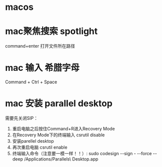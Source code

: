 # macos

# mac聚焦搜索 spotlight
   command+enter 打开文件所在路径
   
# mac 输入 希腊字母
Command + Ctrl + Space


# mac 安装 parallel desktop

需要先关闭SIP：
1. 重启电脑之后按住Command+R进入Recovery Mode
2. 在Recovery Mode下的终端输入 csrutil disable
3. 安装parellel desktop
4. 再次重启电脑 csrutil enable
4. 终端输入命令（注意要一模一样！！）: sudo codesign --sign - --force --deep /Applications/Parallels\ Desktop.app
